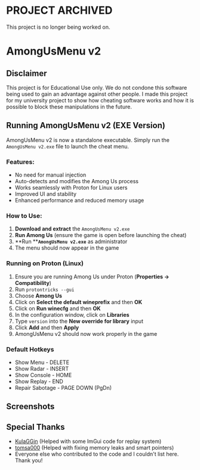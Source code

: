 # PROJECT ARCHIVED

This project is no longer being worked on.

# AmongUsMenu v2 &#x20;

## Disclaimer

This project is for Educational Use only. We do not condone this software being used to gain an advantage against other people. I made this project for my university project to show how cheating software works and how it is possible to block these manipulations in the future.

## Running AmongUsMenu v2 (EXE Version)

AmongUsMenu v2 is now a standalone executable. Simply run the `AmongUsMenu v2.exe` file to launch the cheat menu.

### Features:

- No need for manual injection
- Auto-detects and modifies the Among Us process
- Works seamlessly with Proton for Linux users
- Improved UI and stability
- Enhanced performance and reduced memory usage

### How to Use:

1. **Download and extract** the `AmongUsMenu v2.exe`
2. **Run Among Us** (ensure the game is open before launching the cheat)
3. \*\*Run \*\***`AmongUsMenu v2.exe`** as administrator
4. The menu should now appear in the game

### Running on Proton (Linux)

1. Ensure you are running Among Us under Proton (**Properties -> Compatibility**)
2. Run `protontricks --gui`
3. Choose **Among Us**
4. Click on **Select the default wineprefix** and then **OK**
5. Click on **Run winecfg** and then **OK**
6. In the configuration window, click on **Libraries**
7. Type `version` into the **New override for library** input
8. Click **Add** and then **Apply**
9. AmongUsMenu v2 should now work properly in the game

### Default Hotkeys

- Show Menu - DELETE
- Show Radar - INSERT
- Show Console - HOME
- Show Replay - END
- Repair Sabotage - PAGE DOWN (PgDn)

## Screenshots

## Special Thanks

- [KulaGGin](https://github.com/KulaGGin) (Helped with some ImGui code for replay system)
- [tomsa000](https://github.com/tomsa000) (Helped with fixing memory leaks and smart pointers)
- Everyone else who contributed to the code and I couldn't list here. Thank you!

##
